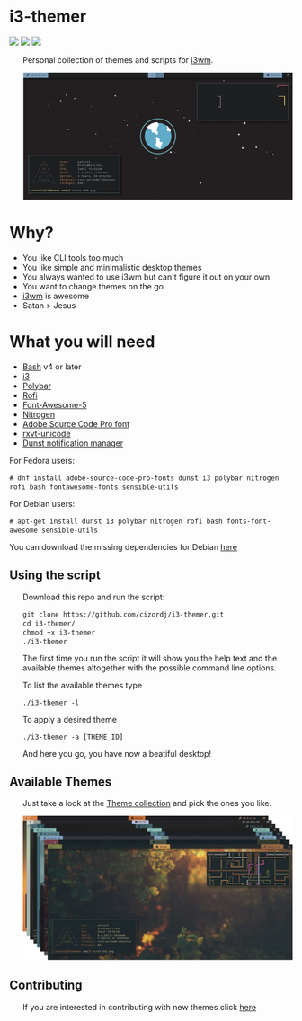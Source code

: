 <h1>i3-themer</h1>

![](https://img.shields.io/github/last-commit/cizordj/i3wm-themer/master)
![](https://img.shields.io/github/license/cizordj/i3wm-themer)
![](https://img.shields.io/github/languages/top/cizordj/i3wm-themer?label=bash)

<ul>
Personal collection of themes and scripts for <a href="https://www.i3wm.org">i3wm</a>.

![](assets/workflow/workflow.gif?raw=true)
</ul>

<h1>Why?</h1>
<ul>
<li>You like CLI tools too much</li>
<li>You like simple and minimalistic desktop themes</li>
<li>You always wanted to use i3wm but can't figure it out on your own</li>
<li>You want to change themes on the go</li>
<li><a href="https://www.i3wm.org">i3wm</a> is awesome</li>
<li>Satan > Jesus</li>
</ul>

<h1>What you will need</h1>
<ul>
    <li><a href="https://www.gnu.org/software/bash/">Bash</a> v4 or later</li>
    <li><a href="https://i3wm.org">i3</a></li>
    <li><a href="https://github.com/jaagr/polybar">Polybar</a></li>
    <li><a href="https://github.com/DaveDavenport/rofi">Rofi</a></li>
    <li><a href="https://fontawesome.com">Font-Awesome-5</a></li>
    <li><a href="https://packages.debian.org/sid/x11/nitrogen">Nitrogen</a></li>
    <li><a href="https://github.com/adobe-fonts/source-code-pro">Adobe Source Code Pro font</a></li>
    <li><a href="https://packages.debian.org/sid/rxvt">rxvt-unicode</a></li>
    <li><a href="https://packages.debian.org/sid/dunst">Dunst notification manager</a></li>
</ul>

<p>For Fedora users:</p>
    
    # dnf install adobe-source-code-pro-fonts dunst i3 polybar nitrogen rofi bash fontawesome-fonts sensible-utils
    
<p>For Debian users:</p>

    # apt-get install dunst i3 polybar nitrogen rofi bash fonts-font-awesome sensible-utils

<p>You can download the missing dependencies for Debian <a href="https://github.com/cizordj/i3-themer/blob/master/assets/setup/">here</a></p>
<h2>Using the script</h2>
<ul>

Download this repo and run the script:

    git clone https://github.com/cizordj/i3-themer.git
    cd i3-themer/
    chmod +x i3-themer
    ./i3-themer

The first time you run the script it will show you the help text and the available
themes altogether with the possible command line options.

To list the available themes type
    
    ./i3-themer -l

To apply a desired theme
    
    ./i3-themer -a [THEME_ID]

And here you go, you have now a beatiful desktop!
</ul>

<h2>Available Themes</h2>
<ul>
Just take a look at the <a href="themes/">Theme collection</a> and pick the ones you like.

![](assets/workflow/themepreview.png?raw=true)

</ul>
<h2>Contributing</h2>
<ul>
If you are interested in contributing with new themes
click <a href="https://github.com/cizordj/i3wm-themer/tree/master/assets/templates">here</a>
</ul>
